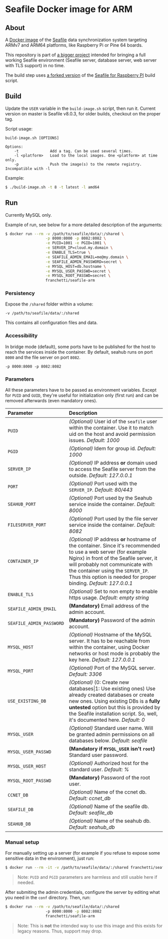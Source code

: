 # Seafile Docker image for ARM

## About

A [Docker image](https://hub.docker.com/r/franchetti/seafile-arm) of the [Seafile](https://www.seafile.com/en/home/)  data synchronization system targeting ARMv7 and ARM64 platforms, like Raspberry Pi or Pine 64 boards. 

This repository is part of [a bigger project](https://github.com/ChatDeBlofeld/seafile-arm-docker) intended for bringing a full working Seafile environment (Seafile server, database server, web server with TLS support) in no time.

The build step uses [a forked version]( https://github.com/ChatDeBlofeld/seafile-rpi ) of the [Seafile for Raspberry PI]( https://github.com/haiwen/seafile-rpi ) build script.

## Build

Update the `USER` variable in the `build-image.sh` script, then run it. Current version on master is Seafile v8.0.3, for older builds, checkout on the proper tag.

Script usage:

```
build-image.sh [OPTIONS]

Options:
    -t              Add a tag. Can be used several times.
    -l <platform>   Load to the local images. One <platform> at time only.
    -p              Push the image(s) to the remote registry. Incompatible with -l
```

Example:

```Bash
$ ./build-image.sh -t 8 -t latest -l amd64
```

##  Run

Currently MySQL only.

Example of run, see below for a more detailed description of the arguments:

```Bash
$ docker run --rm -v /path/to/seafile/data/:/shared \
                  -p 8000:8000 -p 8082:8082 \
                  -e PUID=1001 -e PGID=1001 \
                  -e SERVER_IP=cloud.my.domain \
                  -e ENABLE_TLS=true \
                  -e SEAFILE_ADMIN_EMAIL=me@my.domain \
                  -e SEAFILE_ADMIN_PASSWORD=secret \
                  -e MYSQL_HOST=db.hostname \
                  -e MYSQL_USER_PASSWD=secret \
                  -e MYSQL_ROOT_PASSWD=secret \
                  franchetti/seafile-arm
```

### Persistency

Expose the `/shared` folder within a volume:

```
-v /path/to/seafile/data/:/shared
```

This contains all configuration files and data.

### Accessibility

In bridge mode (default), some ports have to be published for the host to reach the services inside the container. By default, seahub runs on port `8000` and the file server on port `8082`.

```
-p 8000:8000 -p 8082:8082
```

### Parameters

All these parameters have to be passed as environment variables. Except for `PUID` and `GUID`, they're useful for initialization only (first run) and can be removed afterwards (even mandatory ones).

| Parameter | Description |
|:-|:-|
|`PUID`| *(Optional)* User id of the `seafile` user within the container. Use it to match uid on the host and avoid permission issues. *Default: 1000*|
|`PGID`| *(Optional)* Idem for group id. *Default: 1000* |
|`SERVER_IP`| *(Optional)* IP address **or** domain used to access the Seafile server from the outside. *Default: 127.0.0.1*|
|`PORT`|*(Optional)* Port used with the `SERVER_IP`. *Default: 80/443*|
|`SEAHUB_PORT`|*(Optional)* Port used by the Seahub service inside the container. *Default: 8000*|
|`FILESERVER_PORT`|*(Optional)* Port used by the file server service inside the container. *Default: 8082*|
|`CONTAINER_IP`|*(Optional)* IP address **or** hostname of the container. Since it's recommended to use a web server (for example Nginx) in front of the Seafile server, it will probably not communicate with the container using the `SERVER_IP`. Thus this option is needed for proper binding. *Default: 127.0.0.1*|
|`ENABLE_TLS`|*(Optional)* Set to non empty to enable https usage. *Default: empty string*|
|`SEAFILE_ADMIN_EMAIL`|**(Mandatory)** Email address of the admin account.|
|`SEAFILE_ADMIN_PASSWORD`|**(Mandatory)** Password of the admin account.|
|`MYSQL_HOST`|*(Optional)* Hostname of the MySQL server. It has to be reachable from within the container, using Docker networks or host mode is probably the key here. *Default: 127.0.0.1*|
|`MYSQL_PORT`|*(Optional)* Port of the MySQL server. *Default: 3306*|
|`USE_EXISTING_DB`|*(Optional)* (0: Create new databases\|1: Use existing ones) Use already created databases or create new ones. Using existing DBs is a **fully untested** option but this is provided by the Seafile installation script. So, well, it's documented here. *Default: 0*|
|`MYSQL_USER`|*(Optional)* Standard user name. Will be granted admin permissions on all databases below. *Default: seafile*|
|`MYSQL_USER_PASSWD`|**(Mandatory if `MYSQL_USER` isn't `root`)** Standard user password.|
|`MYSQL_USER_HOST`|*(Optional)* Authorized host for the standard user. *Default: %*|
|`MYSQL_ROOT_PASSWD`|**(Mandatory)** Password of the root user. |
|`CCNET_DB`|*(Optional)* Name of the ccnet db. *Default: ccnet_db*|
|`SEAFILE_DB`|*(Optional)* Name of the seafile db. *Default: seafile_db*|
|`SEAHUB_DB`|*(Optional)* Name of the seahub db. *Default: seahub_db*|

### Manual setup 

For manually setting up a server (for example if you refuse to expose some sensitive data in the environment), just run:

```Bash
$ docker run --rm -it -v /path/to/seafile/data/:/shared franchetti/seafile-arm
```

>Note: `PUID` and `PGID` parameters are harmless and still usable here if needed.

After submiting the admin credentials, configure the server by editing what you need in the `conf` directory. Then, run:

```Bash
$ docker run --rm -v /path/to/seafile/data/:/shared 
                  -p 8000:8000 -p 8082:8082
                  franchetti/seafile-arm
```

>Note: This is **not** the intended way to use this image and this exists for legacy reasons. Thus, support may drop.